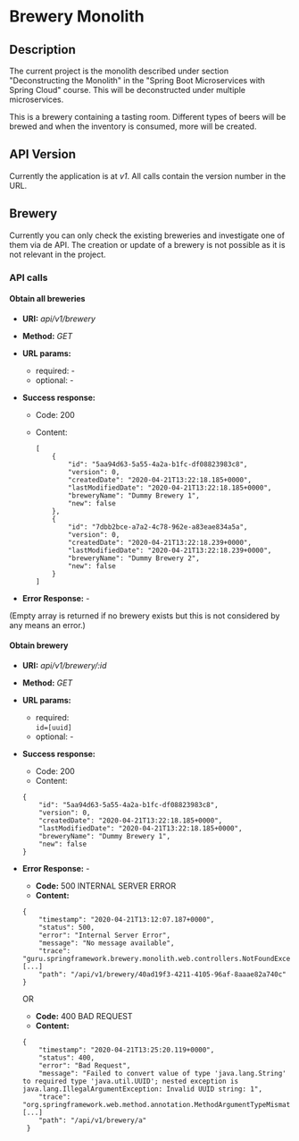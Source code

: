 # Brewery Monolith


## Description
The current project is the monolith described under section "Deconstructing the Monolith" in the "Spring Boot Microservices with Spring Cloud" course.
This will be deconstructed under multiple microservices.

This is a brewery containing a tasting room. Different types of beers will be brewed and when the inventory is consumed, more will be created.

## API Version
Currently the application is at _v1_. All calls contain the version number in the URL.

## Brewery
Currently you can only check the existing breweries and investigate one of them via de API. 
The creation or update of a brewery is not possible as it is not relevant in the project.


### API calls

#### Obtain all breweries

 * __URI:__ _api/v1/brewery_

 * __Method:__ _GET_

 * __URL params:__ <br/>
    * required: - <br/>
    * optional: -
    
 * __Success response:__
    * Code: 200 <br/>
    * Content: 
    
       ``` 
       [
           {
               "id": "5aa94d63-5a55-4a2a-b1fc-df08823983c8",
               "version": 0,
               "createdDate": "2020-04-21T13:22:18.185+0000",
               "lastModifiedDate": "2020-04-21T13:22:18.185+0000",
               "breweryName": "Dummy Brewery 1",
               "new": false
           },
           {
               "id": "7dbb2bce-a7a2-4c78-962e-a83eae834a5a",
               "version": 0,
               "createdDate": "2020-04-21T13:22:18.239+0000",
               "lastModifiedDate": "2020-04-21T13:22:18.239+0000",
               "breweryName": "Dummy Brewery 2",
               "new": false
           }
       ]
        ```

 * __Error Response:__ -
 
 (Empty array is returned if no brewery exists but this is not considered by any means an error.)

    
#### Obtain brewery

 * __URI:__ _api/v1/brewery/:id_

 * __Method:__ _GET_

 * __URL params:__ <br/>
    * required: <br/>
        `id=[uuid]`
    * optional: -
    
 * __Success response:__
    * Code: 200 <br/>
    * Content: 
    ```
    {
        "id": "5aa94d63-5a55-4a2a-b1fc-df08823983c8",
        "version": 0,
        "createdDate": "2020-04-21T13:22:18.185+0000",
        "lastModifiedDate": "2020-04-21T13:22:18.185+0000",
        "breweryName": "Dummy Brewery 1",
        "new": false
    }
    ```

 * __Error Response:__ -
    * __Code:__ 500 INTERNAL SERVER ERROR <br/>
    * __Content:__ 
    ``` 
    {
        "timestamp": "2020-04-21T13:12:07.187+0000",
        "status": 500,
        "error": "Internal Server Error",
        "message": "No message available",
        "trace": "guru.springframework.brewery.monolith.web.controllers.NotFoundException [...]
        "path": "/api/v1/brewery/40ad19f3-4211-4105-96af-8aaae82a740c"
    }
    ```
    OR
    
    * __Code:__ 400 BAD REQUEST <br/>
    * __Content:__ 
    ```
    {
        "timestamp": "2020-04-21T13:25:20.119+0000",
        "status": 400,
        "error": "Bad Request",
        "message": "Failed to convert value of type 'java.lang.String' to required type 'java.util.UUID'; nested exception is java.lang.IllegalArgumentException: Invalid UUID string: 1",
        "trace": "org.springframework.web.method.annotation.MethodArgumentTypeMismatchException: [...]
        "path": "/api/v1/brewery/a"
     }
     ```
     
